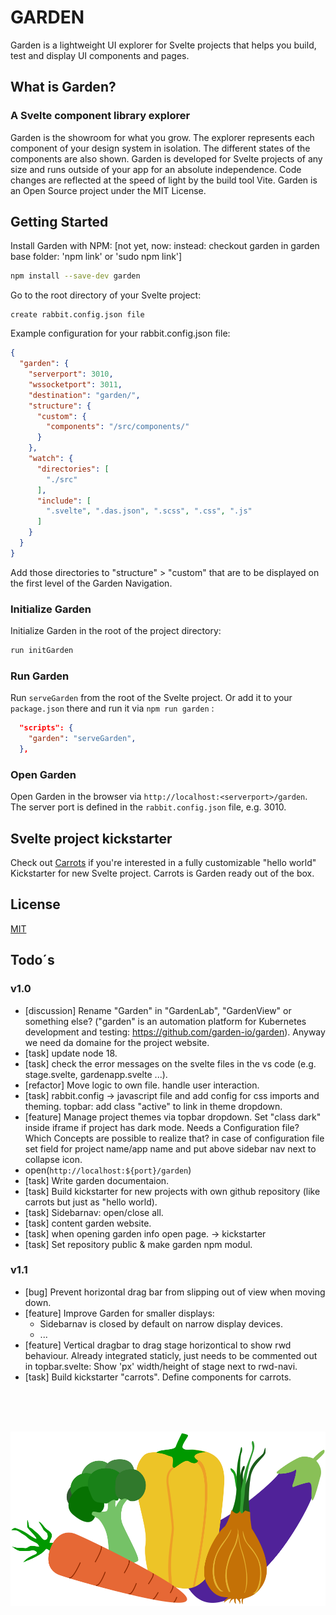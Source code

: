 # GARDEN

Garden is a lightweight UI explorer for Svelte projects that helps you build, test and display UI components and pages.

## What is Garden?

### A Svelte component library explorer

Garden is the showroom for what you grow. The explorer represents each component of your design system in isolation. The different states of the components are also shown. Garden is developed for Svelte projects of any size and runs outside of your app for an absolute independence. Code changes are reflected at the speed of light by the build tool Vite. Garden is an Open Source project under the MIT License.

## Getting Started

Install Garden with NPM: [not yet, now: instead: checkout garden in garden base folder: 'npm link' or 'sudo npm link']

```bash
npm install --save-dev garden
```

Go to the root directory of your Svelte project:

```text
create rabbit.config.json file
```

Example configuration for your rabbit.config.json file:

```json
{
  "garden": {
    "serverport": 3010,
    "wssocketport": 3011,
    "destination": "garden/",
    "structure": {
      "custom": {
        "components": "/src/components/"
      }
    },
    "watch": {
      "directories": [
        "./src"
      ],
      "include": [
        ".svelte", ".das.json", ".scss", ".css", ".js"
      ]
    }
  }
}
```

Add those directories to "structure" > "custom" that are to be displayed on the first level of the Garden Navigation.

### Initialize Garden

Initialize Garden in the root of the project directory:

```bash
run initGarden
```

### Run Garden

Run `serveGarden` from the root of the Svelte project. Or add it to your `package.json` there and run it via `npm run garden` :

```json
  "scripts": {
    "garden": "serveGarden",
  },
```

### Open Garden

Open Garden in the browser via `http://localhost:<serverport>/garden`. The server port is defined in the `rabbit.config.json` file, e.g. 3010.

## Svelte project kickstarter

Check out [Carrots](https://github.com/rabbitdevelopment/carrots) if you're interested in a fully customizable "hello world" Kickstarter for new Svelte project. Carrots is Garden ready out of the box.

## License

[MIT](https://opensource.org/licenses/MIT)

## Todo´s

### v1.0

* [discussion] Rename "Garden" in "GardenLab", "GardenView" or something else? ("garden" is an automation platform for Kubernetes development and testing: https://github.com/garden-io/garden). Anyway we need da domaine for the project website.
* [task] update node 18.
* [task] check the error messages on the svelte files in the vs code (e.g. stage.svelte, gardenapp.svelte ...).
* [refactor] Move logic to own file. handle user interaction.
* [task] rabbit.config -> javascript file and add config for css imports and theming. topbar: add class "active" to link in theme dropdown.
* [feature] Manage project themes via topbar dropdown. Set "class dark" inside iframe if project has dark mode. Needs a Configuration file? Which Concepts are possible to realize that? in case of configuration file set field for project name/app name and put above sidebar nav next to collapse icon.
* open(`http://localhost:${port}/garden`)
* [task] Write garden documentaion.
* [task] Build kickstarter for new projects with own github repository (like carrots but just as "hello world).
* [task] Sidebarnav: open/close all.
* [task] content garden website.
* [task] when opening garden info open page. -> kickstarter
* [task] Set repository public & make garden npm modul.

### v1.1

* [bug] Prevent horizontal drag bar from slipping out of view when moving down.
* [feature] Improve Garden for smaller displays:
  * Sidebarnav is closed by default on narrow display devices.
  * ...
* [feature] Vertical dragbar to drag stage horizontical to show rwd behaviour. Already integrated staticly, just needs to be commented out in topbar.svelte: Show 'px' width/height of stage next to rwd-navi.
* [task] Build kickstarter "carrots". Define components for carrots.

<br><br><br><p align="center"><img src="src/assets/icons/logo.svg"></p>